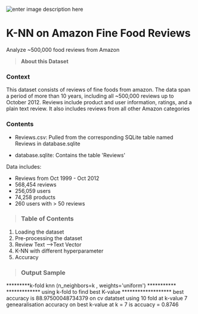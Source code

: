 

![enter image description here](https://kaggle2.blob.core.windows.net/datasets-images/18/18/default-backgrounds/dataset-cover.jpg)
#  K-NN on Amazon Fine Food Reviews
Analyze ~500,000 food reviews from Amazon

>**About this Dataset**
### Context
This dataset consists of reviews of fine foods from amazon. The data span a period of more than 10 years, including all ~500,000 reviews up to October 2012. Reviews include product and user information, ratings, and a plain text review. It also includes reviews from all other Amazon categories
### Contents
-   Reviews.csv: Pulled from the corresponding SQLite table named Reviews in database.sqlite  
    
-   database.sqlite: Contains the table 'Reviews'  
      
    

Data includes:  
- Reviews from Oct 1999 - Oct 2012  
- 568,454 reviews  
- 256,059 users  
- 74,258 products  
- 260 users with > 50 reviews

>### Table of Contents

 1. Loading the dataset
 2. Pre-processing the dataset
 3. Review Text -->Text Vector
 4. K-NN with different hyperparameter
 5. Accuracy

>### Output Sample

*********k-fold knn (n_neighbors=k , weights='uniform') ***********
  ************* using k-fold to find best K-value ******************* 
    best accuracy is 88.97500048734379 on cv datatset using 10 fold at k-value 7
    genearalisation accuracy on best k-value at k = 7 is accuacy = 0.8746
			 

<!--stackedit_data:
eyJoaXN0b3J5IjpbMjM3ODAzNjJdfQ==
-->